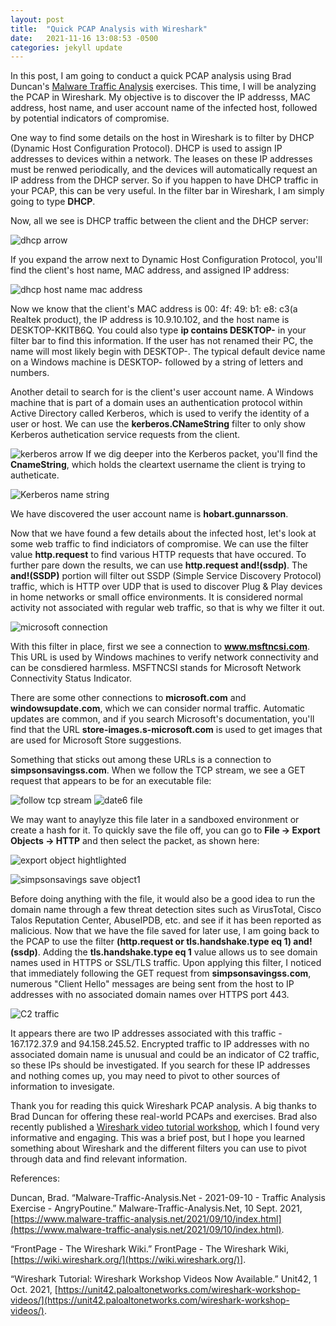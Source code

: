 ```yaml
---
layout: post
title:  "Quick PCAP Analysis with Wireshark"
date:   2021-11-16 13:08:53 -0500
categories: jekyll update
---
```

In this post, I am going to conduct a quick PCAP analysis using Brad Duncan's [Malware Traffic Analysis](https://www.malware-traffic-analysis.net/) exercises. This time, I will be analyzing the PCAP in Wireshark. My objective is to discover the IP addresss, MAC address, host name, and user account name of the infected host, followed by potential indicators of compromise.

One way to find some details on the host in Wireshark is to filter by DHCP (Dynamic Host Configuration Protocol). DHCP is used to assign IP addresses to devices within a network. The leases on these IP addresses must be renwed periodically, and the devices will automatically request an IP address from the DHCP server. So if you happen to have DHCP traffic in your PCAP,  this can be very useful. In the filter bar in Wireshark, I am simply going to type **DHCP**.

Now, all we see is DHCP traffic between the client and the DHCP server:

![dhcp arrow](https://user-images.githubusercontent.com/84248865/142335722-0ef2fc44-4511-467a-9cc4-d9870f662d87.png)

If you expand the arrow next to Dynamic Host Configuration Protocol, you'll find the client's host name, MAC address, and assigned IP address:

![dhcp host name mac address](https://user-images.githubusercontent.com/84248865/142335831-3554ce7e-7cbb-4483-a0d7-0f34c9b1a47a.png)

Now we know that the client's MAC address is 00: 4f: 49: b1: e8: c3(a Realtek product), the IP address is 10.9.10.102, and the host name is DESKTOP-KKITB6Q. You could also type **ip contains DESKTOP-** in your filter bar to find this information. If the user has not renamed their PC, the name will most likely begin with DESKTOP-. The typical default device name on a Windows machine is DESKTOP- followed by a string of letters and numbers.

Another detail to search for is the client's user account name. A Windows machine that is part of a domain uses an authentication protocol within Active Directory called Kerberos, which is used to verify the identity of a user or host. We can use the **kerberos.CNameString** filter to only show Kerberos authetication service requests from the client. 

![kerberos arrow](https://user-images.githubusercontent.com/84248865/142336002-2cd41a7b-2007-4f4c-92e5-c4b77045301b.png)
If we dig deeper into the Kerberos packet, you'll find the **CnameString**, which holds the cleartext username the client is trying to autheticate.

![Kerberos name string](https://user-images.githubusercontent.com/84248865/142336246-3165a21e-37ed-40e9-8250-7aac1c081ab1.png)

We have discovered the user account name is **hobart.gunnarsson**.

Now that we have found a few details about the infected host, let's look at some web traffic to find indiciators of compromise. We can use the filter value **http.request** to find various HTTP requests that have occured. To further pare down the results, we can use **http.request and!(ssdp)**. The **and!(SSDP)** portion will filter out SSDP (Simple Service Discovery Protocol) traffic, which is HTTP over UDP that is used to discover Plug & Play devices in home networks or small office environments. It is considered normal activity not associated with regular web traffic, so that is why we filter it out.

![microsoft connection](https://user-images.githubusercontent.com/84248865/142336476-86cc5777-000a-4769-936c-f6dd8a3b16f2.png)

With this filter in place, first we see a connection to **www.msftncsi.com**. This URL is used by Windows machines to verify network connectivity and can be consdiered harmless. MSFTNCSI stands for Microsoft Network Connectivity Status Indicator. 

There are some other connections to **microsoft.com** and **windowsupdate.com**, which we can consider normal traffic. Automatic updates are common, and if you search Microsoft's documentation, you'll find that the URL **store-images.s-microsoft.com** is used to get images that are used for Microsoft Store suggestions.

Something that sticks out among these URLs is a connection to **simpsonsavingss.com**. When we follow the TCP stream, we see a GET request that appears to be for an executable file:

![follow tcp stream](https://user-images.githubusercontent.com/84248865/142339067-a4e6126a-009b-4c07-a353-8a2ee53c776a.png)
![date6 file](https://user-images.githubusercontent.com/84248865/142339097-23b36099-df68-4554-ba7f-9dcc3ae4df53.png)

We may want to anaylyze this file later in a sandboxed environment or create a hash for it. To quickly save the file off, you can go to **File -> Export Objects -> HTTP** and then select the packet, as shown here:

![export object hightlighted](https://user-images.githubusercontent.com/84248865/142339274-aaf60d75-c188-4725-bc1f-97aa9c45c843.png)

![simpsonsavings save object1](https://user-images.githubusercontent.com/84248865/142339283-50bb65c8-35d1-4766-8bc4-69cef597b8c3.png)

Before doing anything with the file, it would also be a good idea to run the domain name through a few threat detection sites such as VirusTotal, Cisco Talos Reputation Center, AbuseIPDB, etc. and see if it has been reported as malicious. Now that we have the file saved for later use, I am going back to the PCAP to use the filter **(http.request or tls.handshake.type eq 1) and!(ssdp)**. Adding the **tls.handshake.type eq 1** value allows us to see domain names used in HTTPS or SSL/TLS traffic. Upon applying this filter, I noticed that immediately following the GET request from **simpsonsavingss.com**, numerous "Client Hello" messages are being sent from the host to IP addresses with no associated domain names over HTTPS port 443. 

![C2 traffic](https://user-images.githubusercontent.com/84248865/142339591-a6042a78-351b-447d-8fb4-21a718737bbe.png) 

It appears there are two IP addresses associated with this traffic - 167.172.37.9 and 94.158.245.52. Encrypted traffic to IP addresses with no associated domain name is unusual and could be an indicator of C2 traffic, so these IPs should be investigated. If you search for these IP addresses and nothing comes up, you may need to pivot to other sources of information to invesigate.

Thank you for reading this quick Wireshark PCAP analysis. A big thanks to Brad Duncan for offering these real-world PCAPs and exercises. Brad also recently published a [Wireshark video tutorial workshop](https://unit42.paloaltonetworks.com/wireshark-workshop-videos/), which I found very informative and engaging. This was a brief post, but I hope you learned something about Wireshark and the different filters you can use to pivot through data and find relevant information.



References:

Duncan, Brad. “Malware-Traffic-Analysis.Net - 2021-09-10 - Traffic Analysis Exercise - AngryPoutine.” Malware-Traffic-Analysis.Net, 10 Sept. 2021, [https://www.malware-traffic-analysis.net/2021/09/10/index.html](https://www.malware-traffic-analysis.net/2021/09/10/index.html).

“FrontPage - The Wireshark Wiki.” FrontPage - The Wireshark Wiki, [https://wiki.wireshark.org/](https://wiki.wireshark.org/)].

“Wireshark Tutorial: Wireshark Workshop Videos Now Available.” Unit42, 1 Oct. 2021, [https://unit42.paloaltonetworks.com/wireshark-workshop-videos/](https://unit42.paloaltonetworks.com/wireshark-workshop-videos/).

